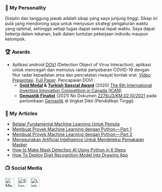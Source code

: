 ### :adult: My Personality

Disiplin dan tanggung jawab adalah sikap yang saya junjung tinggi. Sikap ini pula yang mendorong saya untuk menyusun strategi pengaturan waktu yang optimal, sehingga setiap tugas dapat selesai tepat waktu. Saya dapat bekerja dalam tekanan, baik dalam tuntutan pekerjaan individu maupun kelompok.

### :trophy: Awards
- Aplikasi android [DOVI](https://drive.google.com/file/d/16pbCRucud-Klu7qIgaJWdXXauwTCImWK/view?usp=sharing) (Detection Object of Virus Interaction), aplikasi untuk mencegah dan memutus rantai penyebaran COVID-19 dengan fitur radar kepadatan area dan pencatatan riwayat kontak erat. [Video Presentasi](https://www.youtube.com/watch?v=sVeCx5vAC6k). [Full Paper](https://github.com/PhilipPurwoko/PhilipPurwoko/blob/master/DOVI_Full%20Paper%20in%20Indonesia_iCAN2021.pdf). Pencapaian DOVI :
	- **[Gold Medal](https://github.com/PhilipPurwoko/PhilipPurwoko/blob/master/The%206th%20International%20Invention%20Innovation%20Competition%20in%20Canada%20-%20Gold%20Medal%20Award%20Certificate.jpg) & [Turkish Special Award](https://github.com/PhilipPurwoko/PhilipPurwoko/blob/master/The%206th%20International%20Invention%20Innovation%20Competition%20in%20Canada%20-%20Turkish%20Special%20Award%20Certificate.pdf)** (2020) [The 6th International Invention Innovation Competition in Canada (ICAN)](https://www.tisias.org/ican-2021.html) 
	- **[Gemastik Finalist](https://github.com/PhilipPurwoko/PhilipPurwoko/blob/master/sertif-finalist-gemastik.PDF)** (2021) No Dokumen [2276/J3/KM.02.10/2021](https://esertifikat.pusatprestasinasional.kemdikbud.go.id/) pada perlombaan [Gemastik](https://gemastik.kemdikbud.go.id/) di tingkat Dikti (Pendidikan Tinggi)

### :newspaper: My Articles
- [Belajar Fundamental Machine Learning Untuk Pemula](https://medium.com/easyread/mari-berkenalan-dengan-machine-learning-b4778ff2914a)
- [Membuat Proyek Machine Learning dengan Python — Part 1](https://medium.com/p/8e8a03095636)
- [Membuat Proyek Machine Learning dengan Python — Part 2](https://medium.com/p/5a3b33d6aca6)
- [Menggunakan Artificial Intelligence Untuk Mendeteksi Pemakaian Masker](https://medium.com/p/b0564732c4ee)
- [How to Make Mask Detection AI Using Python in 6 Steps](https://philippurwoko.medium.com/how-to-make-mask-detection-ai-using-python-in-6-steps-157696e84871)
- [How To Deploy Digit Recognition Model Into Drawing App](https://medium.com/analytics-vidhya/how-to-deploy-digit-recognition-model-into-drawing-app-6e59f82a199c)

### :tv: Social Media
<p>
    <a href="https://philippurwoko.medium.com/"><img title="Medium" height="30" src="https://cdn.icon-icons.com/icons2/1584/PNG/48/3721675-medium_108052.png"></a>&nbsp;&nbsp;
    <a href="https://stackoverflow.com/users/11811336/philip-purwoko"><img title="Stackoverflow" height="30" src="https://cdn.icon-icons.com/icons2/729/PNG/48/stackoverflow_icon-icons.com_62748.png"></a>&nbsp;&nbsp;
    <a href="https://www.linkedin.com/in/philip-purwoko-24a635157/"><img title="Linkedin" height="30" src="https://cdn.icon-icons.com/icons2/99/PNG/48/linkedin_socialnetwork_17441.png"></a>
</p>
